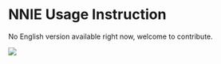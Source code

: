 # NNIE Usage Instruction

No English version available right now, welcome to contribute.

<a href="https://gitee.com/mindspore/docs/blob/r1.3/docs/lite/docs/source_en/use/nnie.md" target="_blank"><img src="https://gitee.com/mindspore/docs/raw/r1.3/resource/_static/logo_source.png"></a>

